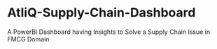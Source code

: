 # AtliQ-Supply-Chain-Dashboard
A PowerBI Dashboard having Insights to Solve a Supply Chain Issue in FMCG Domain
